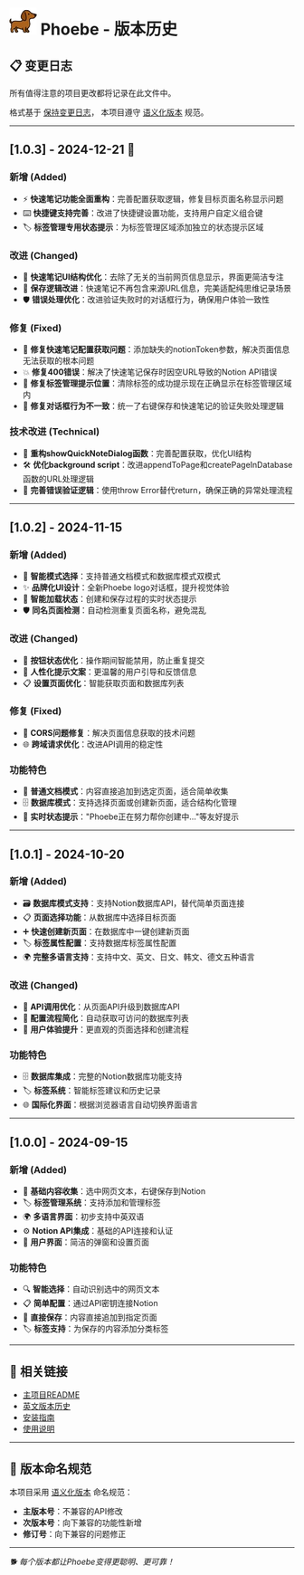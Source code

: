 # ![Logo](../icons/icon48.png) Phoebe - 版本历史

## 📋 变更日志

所有值得注意的项目更改都将记录在此文件中。

格式基于 [保持变更日志](https://keepachangelog.com/zh-CN/1.0.0/)，
本项目遵守 [语义化版本](https://semver.org/lang/zh-CN/) 规范。

---

## [1.0.3] - 2024-12-21 🎉

### 新增 (Added)
- ⚡ **快速笔记功能全面重构**：完善配置获取逻辑，修复目标页面名称显示问题
- ⌨️ **快捷键支持完善**：改进了快捷键设置功能，支持用户自定义组合键
- 🏷️ **标签管理专用状态提示**：为标签管理区域添加独立的状态提示区域

### 改进 (Changed)
- 🎨 **快速笔记UI结构优化**：去除了无关的当前网页信息显示，界面更简洁专注
- 💾 **保存逻辑改进**：快速笔记不再包含来源URL信息，完美适配纯思维记录场景
- 🛡️ **错误处理优化**：改进验证失败时的对话框行为，确保用户体验一致性

### 修复 (Fixed)
- 🔧 **修复快速笔记配置获取问题**：添加缺失的notionToken参数，解决页面信息无法获取的根本问题
- 💥 **修复400错误**：解决了快速笔记保存时因空URL导致的Notion API错误
- 📍 **修复标签管理提示位置**：清除标签的成功提示现在正确显示在标签管理区域内
- 🔄 **修复对话框行为不一致**：统一了右键保存和快速笔记的验证失败处理逻辑

### 技术改进 (Technical)
- 🔄 **重构showQuickNoteDialog函数**：完善配置获取，优化UI结构
- 🛠️ **优化background script**：改进appendToPage和createPageInDatabase函数的URL处理逻辑
- 📝 **完善错误验证逻辑**：使用throw Error替代return，确保正确的异常处理流程

---

## [1.0.2] - 2024-11-15

### 新增 (Added)
- 🎯 **智能模式选择**：支持普通文档模式和数据库模式双模式
- ✨ **品牌化UI设计**：全新Phoebe logo对话框，提升视觉体验
- 🔄 **智能加载状态**：创建和保存过程的实时状态提示
- 🛡️ **同名页面检测**：自动检测重复页面名称，避免混乱

### 改进 (Changed)
- 🎨 **按钮状态优化**：操作期间智能禁用，防止重复提交
- 💬 **人性化提示文案**：更温馨的用户引导和反馈信息
- 📋 **设置页面优化**：智能获取页面和数据库列表

### 修复 (Fixed)
- 🔧 **CORS问题修复**：解决页面信息获取的技术问题
- 🌐 **跨域请求优化**：改进API调用的稳定性

### 功能特色
- 📄 **普通文档模式**：内容直接追加到选定页面，适合简单收集
- 🗄️ **数据库模式**：支持选择页面或创建新页面，适合结构化管理
- 🎨 **实时状态提示**："Phoebe正在努力帮你创建中..."等友好提示

---

## [1.0.1] - 2024-10-20

### 新增 (Added)
- 🗃️ **数据库模式支持**：支持Notion数据库API，替代简单页面连接
- 📋 **页面选择功能**：从数据库中选择目标页面
- ➕ **快速创建新页面**：在数据库中一键创建新页面
- 🏷️ **标签属性配置**：支持数据库标签属性配置
- 🌍 **完整多语言支持**：支持中文、英文、日文、韩文、德文五种语言

### 改进 (Changed)
- 🔄 **API调用优化**：从页面API升级到数据库API
- 📝 **配置流程简化**：自动获取可访问的数据库列表
- 🎯 **用户体验提升**：更直观的页面选择和创建流程

### 功能特色
- 🗄️ **数据库集成**：完整的Notion数据库功能支持
- 🏷️ **标签系统**：智能标签建议和历史记录
- 🌐 **国际化界面**：根据浏览器语言自动切换界面语言

---

## [1.0.0] - 2024-09-15

### 新增 (Added)
- 📝 **基础内容收集**：选中网页文本，右键保存到Notion
- 🏷️ **标签管理系统**：支持添加和管理标签
- 🌍 **多语言界面**：初步支持中英双语
- ⚙️ **Notion API集成**：基础的API连接和认证
- 🎨 **用户界面**：简洁的弹窗和设置页面

### 功能特色
- 🔍 **智能选择**：自动识别选中的网页文本
- 📋 **简单配置**：通过API密钥连接Notion
- 💾 **直接保存**：内容直接追加到指定页面
- 🏷️ **标签支持**：为保存的内容添加分类标签

---

## 🔗 相关链接

- [主项目README](../README.md)
- [英文版本历史](CHANGELOG_en.md)
- [安装指南](../README.md#🚀-安装步骤)
- [使用说明](../README.md#📱-使用方法)

---

## 📝 版本命名规范

本项目采用 [语义化版本](https://semver.org/lang/zh-CN/) 命名规范：

- **主版本号**：不兼容的API修改
- **次版本号**：向下兼容的功能性新增
- **修订号**：向下兼容的问题修正

---

*🐕 每个版本都让Phoebe变得更聪明、更可靠！* 